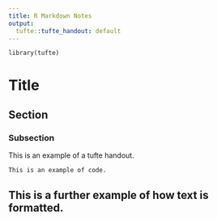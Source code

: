 ```yaml
---
title: R Markdown Notes
output:
  tufte::tufte_handout: default
---
```


```{r setup, include=FALSE}
library(tufte)
```

# Title

## Section

### Subsection
This is an example of a tufte handout.

```{marginfigure}
This is an example of code.

```



## This is a further example of how text is formatted.


